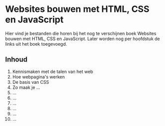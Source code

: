 # Websites bouwen met HTML, CSS en JavaScript
Hier vind je bestanden die horen bij het nog te verschijnen boek Websites bouwen met HTML, CSS en JavaScript. Later worden nog per hoofdstuk de links uit het boek toegevoegd.
## Inhoud
1. Kennismaken met de talen van het web
2. Hoe webpagina's werken
3. De basis van CSS
4. Zo maak je ...
5. ...
6. ...
7. ...
8. ...
9. ...
10. ...
